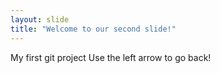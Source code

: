 ```yaml
---
layout: slide
title: "Welcome to our second slide!"
---
```

My first git project
Use the left arrow to go back!
